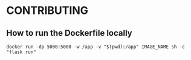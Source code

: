 # CONTRIBUTING

## How to run the Dockerfile locally

```
docker run -dp 5000:5000 -w /app -v "$(pwd):/app" IMAGE_NAME sh -c "flask run"
```
